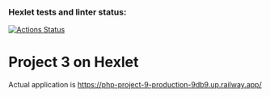 ### Hexlet tests and linter status:
[![Actions Status](https://github.com/DemetriSam/php-project-9/workflows/hexlet-check/badge.svg)](https://github.com/DemetriSam/php-project-9/actions)

# Project 3 on Hexlet

Actual application is https://php-project-9-production-9db9.up.railway.app/